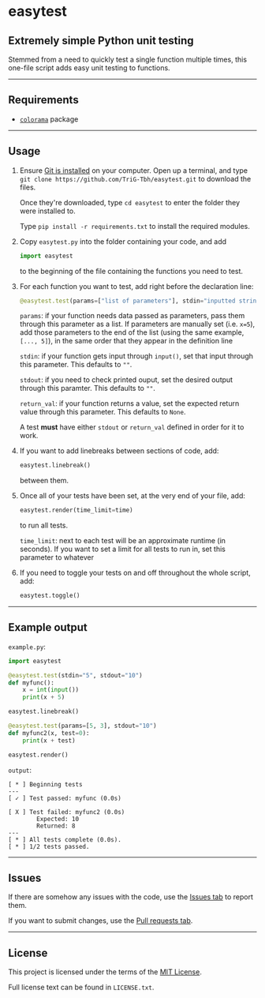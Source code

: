 # easytest

## Extremely simple Python unit testing

Stemmed from a need to quickly test a single function multiple times, this one-file script adds easy unit testing to functions.

---

## Requirements

- [`colorama`](https://pypi.org/project/colorama/) package

---

## Usage

1. Ensure [Git is installed](https://git-scm.com/book/en/v2/Getting-Started-Installing-Git) on your computer. Open up a terminal, and type `git clone https://github.com/TriG-Tbh/easytest.git` to download the files.

   Once they're downloaded, type `cd easytest` to enter the folder they were installed to.

   Type `pip install -r requirements.txt` to install the required modules.

2. Copy `easytest.py` into the folder containing your code, and add

   ```python
   import easytest
   ```

   to the beginning of the file containing the functions you need to test.

3. For each function you want to test, add right before the declaration line:

   ```python
   @easytest.test(params=["list of parameters"], stdin="inputted string", stdout="outputted string", return_val=value_to_return)
   ```

   `params`: if your function needs data passed as parameters, pass them through this parameter as a list. If parameters are manually set (i.e. `x=5`), add those parameters to the end of the list (using the same example, `[..., 5]`), in the same order that they appear in the definition line

   `stdin`: if your function gets input through `input()`, set that input through this parameter. This defaults to `""`.

   `stdout`: if you need to check printed ouput, set the desired output through this paramter. This defaults to `""`.

   `return_val`: if your function returns a value, set the expected return value through this parameter. This defaults to `None`.

   A test **must** have either `stdout` or `return_val` defined in order for it to work.

4. If you want to add linebreaks between sections of code, add:

   ```python
   easytest.linebreak()
   ```

   between them.

5. Once all of your tests have been set, at the very end of your file, add:

   ```python
   easytest.render(time_limit=time)
   ```

   to run all tests.

   `time_limit`: next to each test will be an approximate runtime (in seconds). If you want to set a limit for all tests to run in, set this parameter to whatever

6. If you need to toggle your tests on and off throughout the whole script, add:
   ```python
   easytest.toggle()
   ```

---

## Example output

`example.py`:

```python
import easytest

@easytest.test(stdin="5", stdout="10")
def myfunc():
    x = int(input())
    print(x + 5)

easytest.linebreak()

@easytest.test(params=[5, 3], stdout="10")
def myfunc2(x, test=0):
    print(x + test)

easytest.render()
```

`output`:

```
[ * ] Beginning tests
---
[ ✓ ] Test passed: myfunc (0.0s)

[ X ] Test failed: myfunc2 (0.0s)
        Expected: 10
        Returned: 8
---
[ * ] All tests complete (0.0s).
[ * ] 1/2 tests passed.
```

---

## Issues

If there are somehow any issues with the code, use the [Issues tab](https://github.com/TriG-Tbh/easytest/issues) to report them.

If you want to submit changes, use the [Pull requests tab](https://github.com/TriG-Tbh/easytest/issues).

---

## License

This project is licensed under the terms of the [MIT License](https://opensource.org/licenses/MIT).

Full license text can be found in `LICENSE.txt`.
